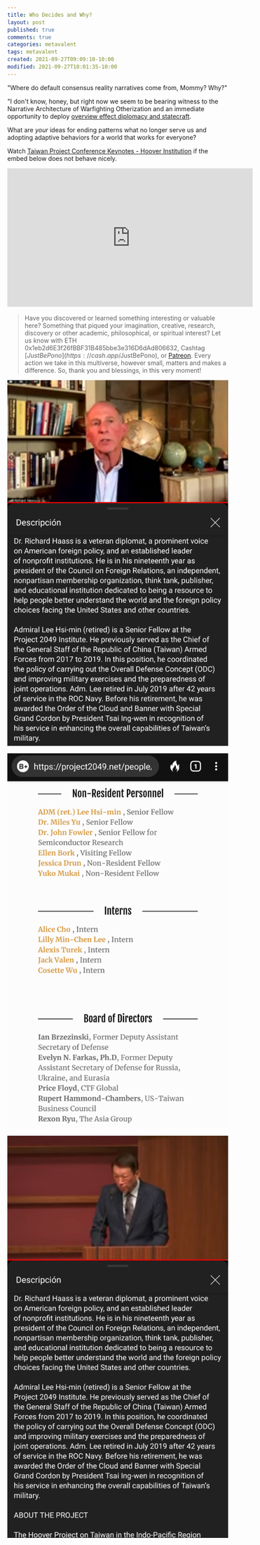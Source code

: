 ```yaml
---
title: Who Decides and Why?
layout: post
published: true
comments: true
categories: metavalent
tags: metavalent
created: 2021-09-27T09:09:10-10:00
modified: 2021-09-27T10:01:35-10:00
---
```


"Where do default consensus reality narratives come from, Mommy? Why?"

"I don't know, honey, but right now we seem to be bearing witness to the Narrative Architecture of Warfighting Otherization and an immediate opportunity to deploy [overview effect diplomacy and statecraft](https://metavalent.com/metavalent/2021/09/26/10-22-24-Overview-Effect.html). 

What are *your* ideas for ending patterns what no longer serve us and adopting adaptive behaviors for a world that works for everyone?

Watch [Taiwan Project Conference Keynotes - Hoover Institution](https://youtu.be/_0tvCEl1yec) if the embed below does not behave nicely. 

<div class="embed-container"><iframe width="560" height="315" src="https://www.youtube.com/embed/_0tvCEl1yec" title="YouTube video player" frameborder="0" allow="accelerometer; autoplay; clipboard-write; encrypted-media; gyroscope; picture-in-picture" allowfullscreen></iframe></div>

> Have you discovered or learned something interesting or valuable here? Something that piqued your imagination, creative, research, discovery or other academic, philosophical, or spiritual interest? Let us know with ETH 0x1eb2d6E3f26fBBF31B485bbe3e316D6dAd806632, Cashtag [$JustBePono](https://cash.app/$JustBePono), or [Patreon](https://patreon.com/metavalent). Every action we take in this multiverse, however small, matters and makes a difference. So, thank you and blessings, in this very moment!

![Image](/assets/images/6c1db71d5309f72affd76c4c543098ae.png)

![Image](/assets/images/dbd9ee18a2bda904ec0fba42d3af0b8b.png)

![Image](/assets/images/d09a763d57680b120171a98c808cb0e9.png)

